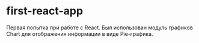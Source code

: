 # first-react-app
Первая попытка при работе с React. Был использован модуль графиков Chart для отображения информации в виде Pie-графика.
